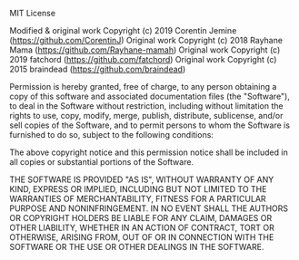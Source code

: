 MIT License

Modified & original work Copyright (c) 2019 Corentin Jemine (https://github.com/CorentinJ) Original work Copyright (c) 2018 Rayhane Mama (https://github.com/Rayhane-mamah) Original work Copyright (c) 2019 fatchord (https://github.com/fatchord) Original work Copyright (c) 2015 braindead (https://github.com/braindead)

Permission is hereby granted, free of charge, to any person obtaining a copy of this software and associated documentation files (the "Software"), to deal in the Software without restriction, including without limitation the rights to use, copy, modify, merge, publish, distribute, sublicense, and/or sell copies of the Software, and to permit persons to whom the Software is furnished to do so, subject to the following conditions:

The above copyright notice and this permission notice shall be included in all copies or substantial portions of the Software.

THE SOFTWARE IS PROVIDED "AS IS", WITHOUT WARRANTY OF ANY KIND, EXPRESS OR IMPLIED, INCLUDING BUT NOT LIMITED TO THE WARRANTIES OF MERCHANTABILITY, FITNESS FOR A PARTICULAR PURPOSE AND NONINFRINGEMENT. IN NO EVENT SHALL THE AUTHORS OR COPYRIGHT HOLDERS BE LIABLE FOR ANY CLAIM, DAMAGES OR OTHER LIABILITY, WHETHER IN AN ACTION OF CONTRACT, TORT OR OTHERWISE, ARISING FROM, OUT OF OR IN CONNECTION WITH THE SOFTWARE OR THE USE OR OTHER DEALINGS IN THE SOFTWARE.